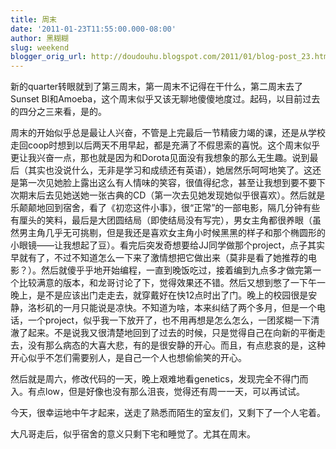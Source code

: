```yaml
---
title: 周末
date: '2011-01-23T11:55:00.000-08:00'
author: 黑糊糊
slug: weekend 
blogger_orig_url: http://doudouhu.blogspot.com/2011/01/blog-post_23.html
---
```


新的quarter转眼就到了第三周末，第一周末不记得在干什么，第二周末去了Sunset Bl和Amoeba，这个周末似乎又该无聊地傻傻地度过。起码，以目前过去的四分之三来看，是的。

周末的开始似乎总是最让人兴奋，不管是上完最后一节精疲力竭的课，还是从学校走回coop时想到以后两天不用早起，都是充满了不假思索的喜悦。这个周末似乎更让我兴奋一点，那也就是因为和Dorota见面没有我想象的那么无生趣。说到最后（其实也没说什么，无非是学习和成绩还有英语），她居然乐呵呵地笑了。这还是第一次见她脸上露出这么有人情味的笑容，很值得纪念，甚至让我想到要不要下次期末后去见她送她一张古典的CD（第一次去见她发现她似乎很喜欢）。然后就是乐颠颠地回到宿舍，看了《初恋这件小事》，很“正常”的一部电影，隔几分钟有些有厘头的笑料，最后是大团圆结局（即使结局没有写完），男女主角都很养眼（虽然男主角几乎无可挑剔，但是我还是喜欢女主角小时候黑黑的样子和那个椭圆形的小眼镜——让我想起了豆）。看完后突发奇想要给JJ同学做那个project，点子其实早就有了，不过不知道怎么一下来了激情想把它做出来（莫非是看了她推荐的电影？）。然后就傻乎乎地开始编程，一直到晚饭吃过，接着编到九点多才做完第一个比较满意的版本，和龙哥讨论了下，觉得效果还不错。然后又想到憋了一下午一晚上，是不是应该出门走走去，就穿戴好在快12点时出了门。晚上的校园很是安静，洛杉矶的一月只能说是凉快。不知道为啥，本来纠结了两个多月，但是一个电话，一个project，似乎我一下放开了，也不用再想是怎么怎么，一团浆糊一下清澈了起来。不是说我又很清楚地回到了过去的时候，只是觉得自己在向新的平衡走去，没有那么病态的大喜大悲，有的是很安静的开心。而且，有点悲哀的是，这种开心似乎不怎们需要别人，是自己一个人也想偷偷笑的开心。

然后就是周六，修改代码的一天，晚上艰难地看genetics，发现完全不得门而入。有点low，但是好像也没有那么沮丧，觉得还有周一一天，可以再试试。

今天，很幸运地中午才起来，送走了熟悉而陌生的室友们，又剩下了一个人宅着。

大凡哥走后，似乎宿舍的意义只剩下宅和睡觉了。尤其在周末。
